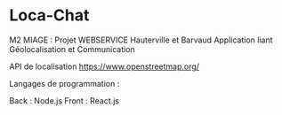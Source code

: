 # Loca-Chat
M2 MIAGE : Projet WEBSERVICE Hauterville et Barvaud
Application liant Géolocalisation et Communication

API de localisation https://www.openstreetmap.org/ 

Langages de programmation :

Back : Node.js 
Front : React.js

